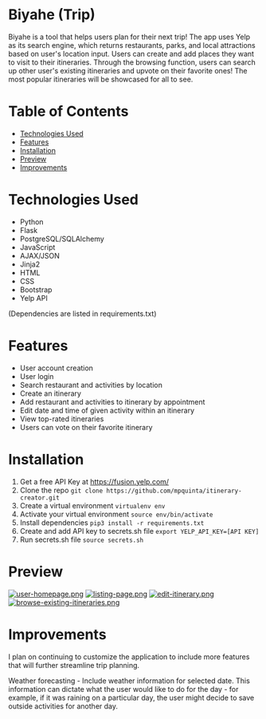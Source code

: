 # Biyahe (Trip)

Biyahe is a tool that helps users plan for their next trip! The app uses Yelp as its search engine, which returns restaurants, parks, and local attractions based on user's location input. Users can create and add places they want to visit to their itineraries. Through the browsing function, users can search up other user's existing itineraries and upvote on their favorite ones! The most popular itineraries will be showcased for all to see. 

# Table of Contents
 - [Technologies Used](#technologies-used)
 - [Features](#features)
 - [Installation](#installation)
 - [Preview](#preview)
 - [Improvements](#improvements)

 # Technologies Used
- Python
- Flask
- PostgreSQL/SQLAlchemy
- JavaScript
- AJAX/JSON
- Jinja2
- HTML
- CSS
- Bootstrap
- Yelp API

(Dependencies are listed in requirements.txt)

# Features
 - User account creation
 - User login
 - Search restaurant and activities by location
 - Create an itinerary
 - Add restaurant and activities to itinerary by appointment
 - Edit date and time of given activity within an itinerary
 - View top-rated itineraries
 - Users can vote on their favorite itinerary

# Installation
1. Get a free API Key at https://fusion.yelp.com/
2. Clone the repo `git clone https://github.com/mpquinta/itinerary-creator.git`
3. Create a virtual environment `virtualenv env`
4. Activate your virtual environment `source env/bin/activate`
5. Install dependencies `pip3 install -r requirements.txt`
6. Create and add API key to secrets.sh file `export YELP_API_KEY=[API KEY]`
7. Run secrets.sh file `source secrets.sh`

# Preview
[![user-homepage.png](https://i.postimg.cc/hvjMKCGT/user-homepage.png)](https://postimg.cc/1nkDHrw3)
[![listing-page.png](https://i.postimg.cc/0jBnjp63/listing-page.png)](https://postimg.cc/K3tBs3Dr)
[![edit-itinerary.png](https://i.postimg.cc/vBX3FRGG/edit-itinerary.png)](https://postimg.cc/wyyhLGtr)
[![browse-existing-itineraries.png](https://i.postimg.cc/ZqmSNYnF/browse-existing-itineraries.png)](https://postimg.cc/68MgJXdy)

# Improvements
I plan on continuing to customize the application to include more features that will further streamline trip planning. 

Weather forecasting - Include weather information for selected date. This information can dictate what the user would like to do for the day - for example, if it was raining on a particular day, the user might decide to save outside activities for another day.